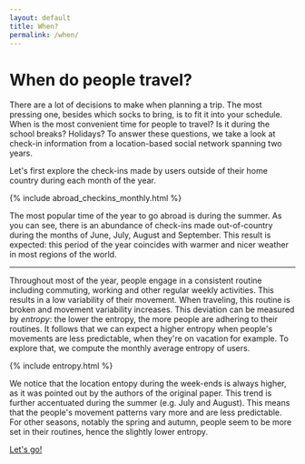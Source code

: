 ```yaml
---
layout: default
title: When?
permalink: /when/
---
```


# When do people travel?

There are a lot of decisions to make when planning a trip. The most pressing one, besides which socks to bring, is to fit it into your schedule. When is the most convenient time for people to travel? Is it during the school breaks? Holidays? To answer these questions, we take a look at check-in information from a location-based social network spanning two years. 

Let's first explore the check-ins made by users outside of their home country during each month of the year. 

{% include abroad_checkins_monthly.html %}

The most popular time of the year to go abroad is during the summer. As you can see, there is an abundance of check-ins made out-of-country during the months of June, July, August and September. This result is expected: this period of the year coincides with warmer and nicer weather in most regions of the world.  
  
---

Throughout most of the year, people engage in a consistent routine including commuting, working and other regular weekly activities. This results in a low variability of their movement. When traveling, this routine is broken and movement variability increases. This deviation can be measured by *entropy*: the lower the entropy, the more people are adhering to their routines. It follows that we can expect a higher entropy when people's movements are less predictable, when they're on vacation for example. To explore that, we compute the monthly average entropy of users. 

{% include entropy.html %}

We notice that the location entopy during the week-ends is always higher, as it was pointed out by the authors of the original paper. This trend is further accentuated during the summer (e.g. July and August). This means that the people's movement patterns vary more and are less predictable. For other seasons, notably the spring and autumn, people seem to be more set in their routines, hence the slightly lower entropy. 

[Let's go!](national.md)